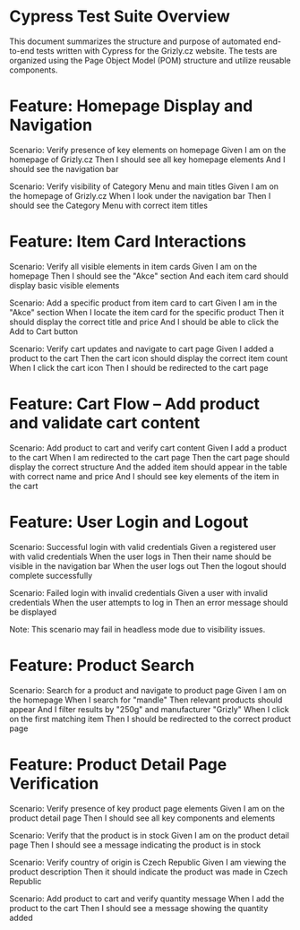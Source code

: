# Cypress Test Suite Overview
This document summarizes the structure and purpose of automated end-to-end tests written with Cypress for the Grizly.cz website. The tests are organized using the Page Object Model (POM) structure and utilize reusable components.

# Feature: Homepage Display and Navigation

  Scenario: Verify presence of key elements on homepage
    Given I am on the homepage of Grizly.cz
    Then I should see all key homepage elements
    And I should see the navigation bar

  Scenario: Verify visibility of Category Menu and main titles
    Given I am on the homepage of Grizly.cz
    When I look under the navigation bar
    Then I should see the Category Menu with correct item titles

# Feature: Item Card Interactions

  Scenario: Verify all visible elements in item cards
    Given I am on the homepage
    Then I should see the "Akce" section
    And each item card should display basic visible elements

  Scenario: Add a specific product from item card to cart
    Given I am in the "Akce" section
    When I locate the item card for the specific product
    Then it should display the correct title and price
    And I should be able to click the Add to Cart button

  Scenario: Verify cart updates and navigate to cart page
    Given I added a product to the cart
    Then the cart icon should display the correct item count
    When I click the cart icon
    Then I should be redirected to the cart page

# Feature: Cart Flow – Add product and validate cart content

  Scenario: Add product to cart and verify cart content
    Given I add a product to the cart
    When I am redirected to the cart page
    Then the cart page should display the correct structure
    And the added item should appear in the table with correct name and price
    And I should see key elements of the item in the cart

# Feature: User Login and Logout

  Scenario: Successful login with valid credentials
    Given a registered user with valid credentials
    When the user logs in
    Then their name should be visible in the navigation bar
    When the user logs out
    Then the logout should complete successfully

  Scenario: Failed login with invalid credentials
    Given a user with invalid credentials
    When the user attempts to log in
    Then an error message should be displayed

  Note: This scenario may fail in headless mode due to visibility issues.

# Feature: Product Search

  Scenario: Search for a product and navigate to product page
    Given I am on the homepage
    When I search for "mandle"
    Then relevant products should appear
    And I filter results by "250g" and manufacturer "Grizly"
    When I click on the first matching item
    Then I should be redirected to the correct product page

# Feature: Product Detail Page Verification

  Scenario: Verify presence of key product page elements
    Given I am on the product detail page
    Then I should see all key components and elements

  Scenario: Verify that the product is in stock
    Given I am on the product detail page
    Then I should see a message indicating the product is in stock

  Scenario: Verify country of origin is Czech Republic
    Given I am viewing the product description
    Then it should indicate the product was made in Czech Republic

  Scenario: Add product to cart and verify quantity message
    When I add the product to the cart
    Then I should see a message showing the quantity added    
